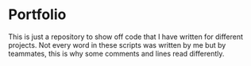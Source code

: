 # Portfolio
This is just a repository to show off code that I have written for different projects.
Not every word in these scripts was written by me but by teammates, this is why some comments and lines read differently.
